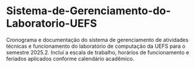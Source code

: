 # Sistema-de-Gerenciamento-do-Laboratorio-UEFS
Cronograma e documentação do sistema de gerenciamento de atividades técnicas e funcionamento do laboratório de computação da UEFS para o semestre 2025.2. Inclui a escala de trabalho, horários de funcionamento e feriados aplicados conforme calendário acadêmico.
